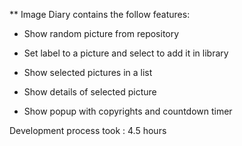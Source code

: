 ** Image Diary contains the follow features:

 - Show random picture from repository

 - Set label to a picture and select to add it in library

 - Show selected pictures in a list

 - Show details of selected picture

 - Show popup with copyrights and countdown timer

 Development process took : 4.5 hours

